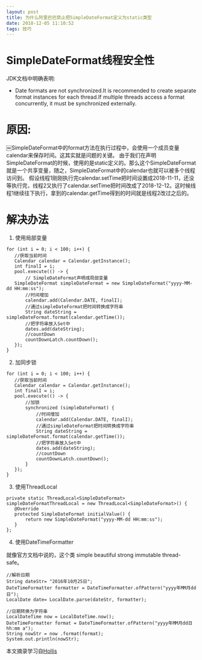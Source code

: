 ```yaml
---
layout: post
title: 为什么阿里巴巴禁止把SimpleDateFormat定义为static类型
date: 2018-12-05 11:10:52
tags: 技巧
---
```

# SimpleDateFormat线程安全性
JDK文档中明确表明:
- Date formats are not synchronized.It is recommended to create separate format instances for each thread.If multiple threads access a format concurrently, it must be synchronized externally.

# 原因:
￼SimpleDateFormat中的format方法在执行过程中，会使用一个成员变量calendar来保存时间。这其实就是问题的关键。
由于我们在声明SimpleDateFormat的时候，使用的是static定义的。那么这个SimpleDateFormat就是一个共享变量，随之，SimpleDateFormat中的calendar也就可以被多个线程访问到。
假设线程1刚刚执行完calendar.setTime把时间设置成2018-11-11，还没等执行完，线程2又执行了calendar.setTime把时间改成了2018-12-12。这时候线程1继续往下执行，拿到的calendar.getTime得到的时间就是线程2改过之后的。
# 解决办法
1. 使用局部变量
```
for (int i = 0; i < 100; i++) {
   //获取当前时间
   Calendar calendar = Calendar.getInstance();
   int finalI = i;
   pool.execute(() -> {
       // SimpleDateFormat声明成局部变量
   SimpleDateFormat simpleDateFormat = new SimpleDateFormat("yyyy-MM-dd HH:mm:ss");
       //时间增加
       calendar.add(Calendar.DATE, finalI);
       //通过simpleDateFormat把时间转换成字符串
       String dateString = simpleDateFormat.format(calendar.getTime());
       //把字符串放入Set中
       dates.add(dateString);
       //countDown
       countDownLatch.countDown();
   });
}
```
2. 加同步锁
```
for (int i = 0; i < 100; i++) {
   //获取当前时间
   Calendar calendar = Calendar.getInstance();
   int finalI = i;
   pool.execute(() -> {
       //加锁
       synchronized (simpleDateFormat) {
           //时间增加
           calendar.add(Calendar.DATE, finalI);
           //通过simpleDateFormat把时间转换成字符串
           String dateString = simpleDateFormat.format(calendar.getTime());
           //把字符串放入Set中
           dates.add(dateString);
           //countDown
           countDownLatch.countDown();
       }
   });
}
```

3. 使用ThreadLocal
```
private static ThreadLocal<SimpleDateFormat> simpleDateFormatThreadLocal = new ThreadLocal<SimpleDateFormat>() {
   @Override
   protected SimpleDateFormat initialValue() {
       return new SimpleDateFormat("yyyy-MM-dd HH:mm:ss");
   }
};

```
4. 使用DateTimeFormatter

就像官方文档中说的，这个类 simple beautiful strong immutable thread-safe。
```
//解析日期
String dateStr= "2016年10月25日";
DateTimeFormatter formatter = DateTimeFormatter.ofPattern("yyyy年MM月dd日");
LocalDate date= LocalDate.parse(dateStr, formatter);

//日期转换为字符串
LocalDateTime now = LocalDateTime.now();
DateTimeFormatter format = DateTimeFormatter.ofPattern("yyyy年MM月dd日 hh:mm a");
String nowStr = now .format(format);
System.out.println(nowStr);
```
本文摘录学习自[Hollis](https://mp.weixin.qq.com/s/i2t0uYxbVeqRKGTc6qurag)


